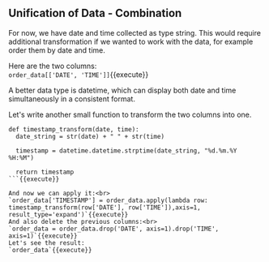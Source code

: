## Unification of Data - Combination

For now, we have date and time collected as type string. This would require additional transformation if we wanted to work with the data, for example order them by date and time.<br>

Here are the two columns:<br>
`order_data[['DATE', 'TIME']]`{{execute}}

A better data type is datetime, which can display both date and time simultaneously in a consistent format.<br>

Let's write another small function to transform the two columns into one.<br>

```
def timestamp_transform(date, time):
  date_string = str(date) + " " + str(time)
  
  timestamp = datetime.datetime.strptime(date_string, "%d.%m.%Y %H:%M")
  
  return timestamp
```{{execute}}

And now we can apply it:<br>
`order_data['TIMESTAMP'] = order_data.apply(lambda row: timestamp_transform(row['DATE'], row['TIME']),axis=1, result_type='expand')`{{execute}}
And also delete the previous columns:<br>
`order_data = order_data.drop('DATE', axis=1).drop('TIME', axis=1)`{{execute}}
Let's see the result:
`order_data`{{execute}}